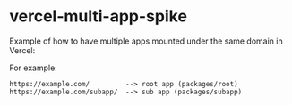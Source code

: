 # vercel-multi-app-spike

Example of how to have multiple apps mounted under the same domain in Vercel:

For example:

```
https://example.com/         --> root app (packages/root)
https://example.com/subapp/  --> sub app (packages/subapp)
```

